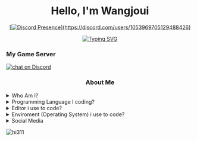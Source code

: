 <h1 align="center">Hello, I'm Wangjoui</h1>
<div align="center">
<a href="https://discord.com/users/1053969705129488426">


[![Discord Presence](https://lanyard-profile-readme.vercel.app/api/1053969705129488426?theme=light&bg=809ecf&animated=false&hideDiscrim=true&borderRadius=30px&idleMessage=Probably%20doing%20something%20else...)](https://discord.com/users/1053969705129488426)

<a href="https://git.io/typing-svg"><img src="https://readme-typing-svg.herokuapp.com?font=Fira+Code&pause=1000&random=false&width=435&lines=A+cute+cat!+%F0%9F%98%8A+;Known+as+%40nekosanreal+on+Discord" alt="Typing SVG" /></a>

</a>
</div>

 <h3 align="left">My Game Server</h3>
 <a href="https://discord.gg/bxMssvYQqA">
        <img src="https://img.shields.io/discord/1091637641105129474?logo=discord"
            alt="chat on Discord"></a>
            <h3 align="center">About Me</h3>
 

<details><summary>Who Am I?</summary>
  <p>

  - 🙋‍♂️ | Pronoun: he/him/his
  - 🤗 | Learning Javascript, Python
  - 🤔 | My name is...? (don't ask my real name)
</p>
</details>

<details><summary>Programming Language I coding?</summary>
<p>

  
- <img src="https://cdn.discordapp.com/emojis/1124886129498394684.png" alt="." width="16" height="16"/> [JavaScript (a bit pretty good)](https://javascript.com)
- <img src="https://raw.githubusercontent.com/brand-icons/brands/66a515d0afc1bdf9cd308a9ae8d85e1bd23a4d97/icons/color/python.svg" alt="." width="16" height="16"/> [Python (learning...)](https://www.python.org/)
</p>
</details>

<details><summary>Editor i use to code?</summary>
<p>


- <img src="https://upload.wikimedia.org/wikipedia/commons/thumb/9/9a/Visual_Studio_Code_1.35_icon.svg/2048px-Visual_Studio_Code_1.35_icon.svg.png" alt="." width="16" height="16"/> [Visual Studio Code](https://code.visualstudio.com/)
- <img src="https://cdn.discordapp.com/emojis/1124895202625196114.png" alt="." width="16" height="16"/> [Replit](https://replit.com)

      
</p>
</details>

<details><summary>Enviroment (Operating System) i use to code?</summary>
<p>


- <img src="https://github.com/hii311/hii311/assets/133223016/362f2624-5fc3-4033-bfba-52b5767f32a5" alt="." width="16" height="16"/> [Windows 11 (Version 22H2?](https://www.microsoft.com/vi-vn/windows/windows-11?r=1)
- <img src="https://github.com/hii311/hii311/assets/133223016/da3bc80c-43f8-4480-b11c-6964d84923a3" alt="." width="16" height="16"/> [iOS 16.6.1](https://support.apple.com/en-gb/HT201222)


</p>
</details>

<details><summary>Social Media</summary>
<p>


- <img src="https://github.com/hii311/hii311/assets/133223016/c2609d8f-40e6-47a7-bf73-019b0104b98c" alt="." width="16" height="16"/> [Discord: BCF | Wangjoui#9421 (@nekosanreal)](https://discord.com/users/1053969705129488426)
- <img src="https://github.com/hii311/hii311/assets/133223016/58a4a263-0906-41ee-b201-5c4448f956c5" alt="." width="16" height="16"/> [Neko San](https://facebook.com/profile.php?id=100071291825007)


  
</p>
</details>





<p align="left"> <img src="https://komarev.com/ghpvc/?username=hi311&label=Profile%20Views&color=7ecef3&style=flat" alt="hi311" /> </p>

